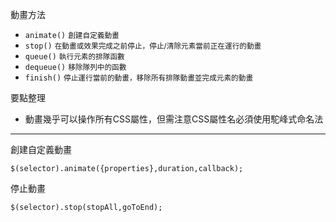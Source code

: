 動畫方法
- `animate()` <small>創建自定義動畫</small>
- `stop()` <small>在動畫或效果完成之前停止，停止/清除元素當前正在運行的動畫</small>
- `queue()` <small>執行元素的排隊函數</small>
- `dequeue()` <small>移除隊列中的函數</small>
- `finish()` <small>停止運行當前的動畫，移除所有排隊動畫並完成元素的動畫</small>

要點整理
- 動畫幾乎可以操作所有CSS屬性，但需注意CSS屬性名必須使用駝峰式命名法

---

創建自定義動畫
```
$(selector).animate({properties},duration,callback);
```

停止動畫
```
$(selector).stop(stopAll,goToEnd);
```